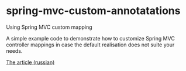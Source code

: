 # spring-mvc-custom-annotatations
Using Spring MVC custom mapping

A simple example code to demonstrate how to customize Spring MVC
controller mappings in case the default realisation does not suite your needs.

[The article (russian)](https://habr.com/ru/sandbox/135192/)

